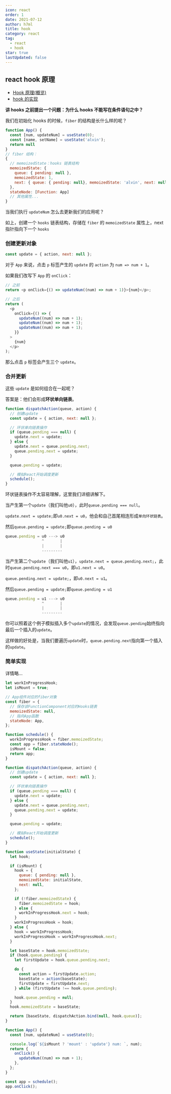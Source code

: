 ```yaml
---
icon: react
order: 1
date: 2021-07-12
author: h7ml
title: hook
category: react
tag:
  - react
  - hook
star: true
lastUpdated: false
---
```


## react hook 原理

- [Hook 原理(概览)](https://7kms.github.io/react-illustration-series/main/hook-summary)
- [hook 的实现](https://react.iamkasong.com/hooks/create.html)

**讲 hooks 之前提出一个问题：为什么 hooks 不能写在条件语句之中？**

我们在初始化 hooks 的时候，`fiber` 的结构是长什么样的呢？

```js
function App() {
  const [num, updateNum] = useState(0);
  const [name, setName] = useState('alvin');
  return null
}
// fiber 结构：
{
  // memoizedState：hooks 链表结构
  memoizedState: {
    queue: { pending: null },
    memoizedState: 1,
    next: { queue: { pending: null}, memoizedState: 'alvin', next: null }
  },
  stateNode: [Function: App]
  // 其他属性...
}
```

当我们执行 `updateNum` 怎么去更新我们的应用呢？

如上，创建一个 `hooks` 链表结构，存储在 `fiber` 的 `memoizedState` 属性上，next 指针指向下一个 `hooks`

### 创建更新对象

```js
const update = { action, next: null };
```

对于 `App` 来说，点击 `p` 标签产生的 `update` 的 `action` 为 `num => num + 1`。

如果我们改写下 `App` 的 `onClick`：

```js
// 之前
return <p onClick={() => updateNum((num) => num + 1)}>{num}</p>;

// 之后
return (
  <p
    onClick={() => {
      updateNum((num) => num + 1);
      updateNum((num) => num + 1);
      updateNum((num) => num + 1);
    }}
  >
    {num}
  </p>
);
```

那么点击 `p` 标签会产生三个 `update`。

### 合并更新

这些 `update` 是如何组合在一起呢？

答案是：他们会形成**环状单向链表**。

```js
function dispatchAction(queue, action) {
  // 创建update
  const update = { action, next: null };

  // 环状单向链表操作
  if (queue.pending === null) {
    update.next = update;
  } else {
    update.next = queue.pending.next;
    queue.pending.next = update;
  }

  queue.pending = update;

  // 模拟React开始调度更新
  schedule();
}
```

环状链表操作不太容易理解，这里我们详细讲解下。

当产生第一个`update`（我们叫他`u0`），此时`queue.pending === null`。

`update.next = update;`即`u0.next = u0`，他会和自己首尾相连形成`单向环状链表`。

然后`queue.pending = update;`即`queue.pending = u0`

```js
queue.pending = u0 ---> u0
                ^       |
                |       |
                ---------
```

当产生第二个`update`（我们叫他`u1`），`update.next = queue.pending.next;`，此时`queue.pending.next === u0`，即`u1.next = u0`。

`queue.pending.next = update;`，即`u0.next = u1`。

然后`queue.pending = update;`即`queue.pending = u1`

```js
queue.pending = u1 ---> u0
                ^       |
                |       |
                ---------
```

你可以照着这个例子模拟插入多个`update`的情况，会发现`queue.pending`始终指向最后一个插入的`update`。

这样做的好处是，当我们要遍历`update`时，`queue.pending.next`指向第一个插入的`update`。

### 简单实现

详情略...

```js
let workInProgressHook;
let isMount = true;

// App组件对应的fiber对象
const fiber = {
  // 保存该FunctionComponent对应的Hooks链表
  memoizedState: null,
  // 指向App函数
  stateNode: App,
};

function schedule() {
  workInProgressHook = fiber.memoizedState;
  const app = fiber.stateNode();
  isMount = false;
  return app;
}

function dispatchAction(queue, action) {
  // 创建update
  const update = { action, next: null };

  // 环状单向链表操作
  if (queue.pending === null) {
    update.next = update;
  } else {
    update.next = queue.pending.next;
    queue.pending.next = update;
  }

  queue.pending = update;

  // 模拟React开始调度更新
  schedule();
}

function useState(initialState) {
  let hook;

  if (isMount) {
    hook = {
      queue: { pending: null },
      memoizedState: initialState,
      next: null,
    };

    if (!fiber.memoizedState) {
      fiber.memoizedState = hook;
    } else {
      workInProgressHook.next = hook;
    }
    workInProgressHook = hook;
  } else {
    hook = workInProgressHook;
    workInProgressHook = workInProgressHook.next;
  }

  let baseState = hook.memoizedState;
  if (hook.queue.pending) {
    let firstUpdate = hook.queue.pending.next;

    do {
      const action = firstUpdate.action;
      baseState = action(baseState);
      firstUpdate = firstUpdate.next;
    } while (firstUpdate !== hook.queue.pending);

    hook.queue.pending = null;
  }
  hook.memoizedState = baseState;

  return [baseState, dispatchAction.bind(null, hook.queue)];
}

function App() {
  const [num, updateNum] = useState(0);

  console.log(`${isMount ? 'mount' : 'update'} num: `, num);
  return {
    onClick() {
      updateNum((num) => num + 1);
    },
  };
}

const app = schedule();
app.onClick();
```

